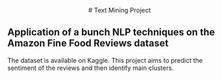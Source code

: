 <p align="center">
  # Text Mining Project
</p>

## Application of a bunch NLP techniques on the Amazon Fine Food Reviews dataset

The dataset is available on Kaggle.
This project aims to predict the sentiment of the reviews and then identify main clusters.
